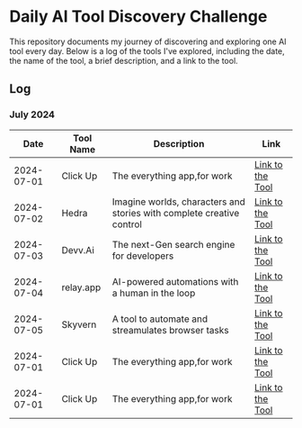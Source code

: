 # Daily AI Tool Discovery Challenge

This repository documents my journey of discovering and exploring one AI tool every day. Below is a log of the tools I've explored, including the date, the name of the tool, a brief description, and a link to the tool.

## Log

### July 2024

| Date       | Tool Name             | Description                          | Link                                                      |
|------------|-----------------------|--------------------------------------|-----------------------------------------------------------|
| 2024-07-01 | Click Up           | The everything app,for work        | [Link to the Tool](https://clickup.com/)                                   |
| 2024-07-02 | Hedra          | Imagine worlds, characters and stories with complete creative control        | [Link to the Tool](https://www.hedra.com/)                                   |
| 2024-07-03 | Devv.Ai           | The next-Gen search engine for developers        | [Link to the Tool](https://devv.ai/)                                   |
| 2024-07-04 | relay.app           | AI-powered automations with a human in the loop        | [Link to the Tool](https://www.relay.app/)                                   |
| 2024-07-05 | Skyvern           | A tool to automate and streamulates browser tasks        | [Link to the Tool](https://www.skyvern.com/)                                   |
| 2024-07-01 | Click Up           | The everything app,for work        | [Link to the Tool](https://clickup.com/)                                   |
| 2024-07-01 | Click Up           | The everything app,for work        | [Link to the Tool](https://clickup.com/)                                   |

